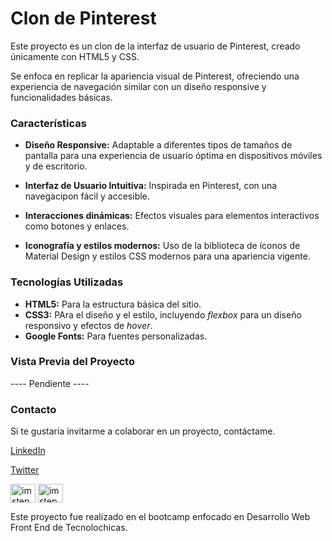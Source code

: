 # Clon de Pinterest
Este proyecto es un clon de la interfaz de usuario de Pinterest, creado únicamente con HTML5 y CSS.

Se enfoca en replicar la apariencia visual de Pinterest, ofreciendo una experiencia de navegación similar con un diseño responsive y funcionalidades básicas. 

### Características

* **Diseño Responsive:** Adaptable a diferentes tipos de tamaños de pantalla para una experiencia de usuario óptima en dispositivos móviles y de escritorio.

* **Interfaz de Usuario Intuitiva:** Inspirada en Pinterest, con una navegacipon fácil y accesible.

* **Interacciones dinámicas:** Efectos visuales para elementos interactivos como botones y enlaces.  

* **Iconografía y estilos modernos:** Uso de la biblioteca de íconos de Material Design y estilos CSS modernos para una apariencia vigente.

### Tecnologías Utilizadas

* **HTML5:** Para la estructura básica del sitio.
* **CSS3:** PAra el diseño y el estilo, incluyendo _flexbox_ para un diseño responsivo y efectos de _hover_.
* **Google Fonts:** Para fuentes personalizadas.

### Vista Previa del Proyecto
---- Pendiente ----

### Contacto 
Si te gustaría invitarme a colaborar en un proyecto, contáctame.

[LinkedIn](https://linkedin.com/in/imstephtp)

[Twitter](https://twitter.com/imstephtp)

<p align="left">
<a href="https://twitter.com/imstephtp" target="blank"><img align="center" src="https://raw.githubusercontent.com/rahuldkjain/github-profile-readme-generator/master/src/images/icons/Social/twitter.svg" alt="imstephtp" height="30" width="40" /></a>
<a href="https://linkedin.com/in/imstephtp" target="blank"><img align="center" src="https://raw.githubusercontent.com/rahuldkjain/github-profile-readme-generator/master/src/images/icons/Social/linked-in-alt.svg" alt="imstephtp" height="30" width="40" /></a>
</p>

Este proyecto fue realizado en el bootcamp enfocado en Desarrollo Web Front End de Tecnolochicas. 

 
